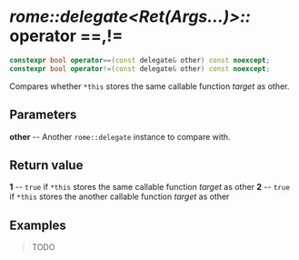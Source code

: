 # _rome::delegate<Ret(Args...)>::_ **operator ==,!=**

```cpp
constexpr bool operator==(const delegate& other) const noexcept;
constexpr bool operator!=(const delegate& other) const noexcept;
```

Compares whether `*this` stores the same callable function _target_ as other.

## Parameters

**other** -- Another `rome::delegate` instance to compare with.

## Return value

**1** -- `true` if `*this` stores the same callable function _target_ as other
**2** -- `true` if `*this` stores the another callable function _target_ as other

## Examples

> TODO
